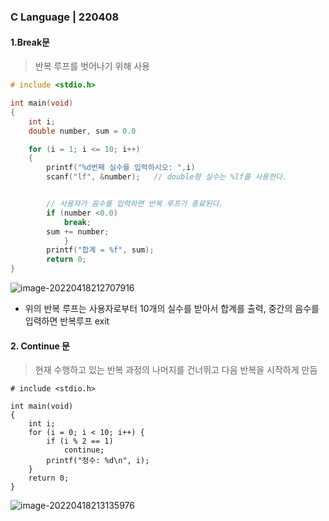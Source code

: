 ### C Language | 220408



#### 1.Break문

> 반복 루프를 벗어나기 위해 사용

```c
# include <stdio.h>

int main(void)
{
    int i;
    double number, sum = 0.0

    for (i = 1; i <= 10; i++)
    {
        printf("%d번째 실수를 입력하시오: ",i)
        scanf("lf", &number);   // double형 실수는 %lf를 사용한다.


        // 사용자가 음수를 입력하면 반복 루프가 종료된다.
        if (number <0.0)
            break;
        sum += number;
            }
        printf("합계 = %f", sum);
        return 0;
}
```

![image-20220418212707916](C:\Users\User\AppData\Roaming\Typora\typora-user-images\image-20220418212707916.png)

- 위의 반복 루프는 사용자로부터 10개의 실수를 받아서 합계를 출력, 중간의 음수를 입력하면 반복루프 exit



#### 2. Continue 문

> 현재 수행하고 있는 반복 과정의 나머지를 건너뛰고 다음 반복을 시작하게 만듬

```
# include <stdio.h>

int main(void)
{
	int i;
	for (i = 0; i < 10; i++) {
		if (i % 2 == 1)
			continue;
		printf("정수: %d\n", i);
	}
	return 0;
}
```



![image-20220418213135976](C:\Users\User\AppData\Roaming\Typora\typora-user-images\image-20220418213135976.png)
